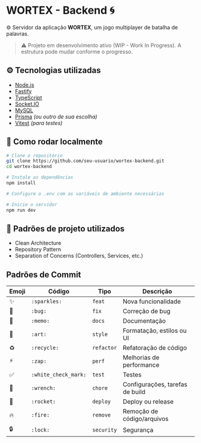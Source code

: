 # WORTEX - Backend 🌀

⚙️ Servidor da aplicação **WORTEX**, um jogo multiplayer de batalha de palavras.

> ⚠️ Projeto em desenvolvimento ativo (WIP - Work In Progress). A estrutura pode mudar conforme o progresso.

## ⚙️ Tecnologias utilizadas

- [Node.js](https://nodejs.org/)
- [Fastify](https://www.fastify.io/)
- [TypeScript](https://www.typescriptlang.org/)
- [Socket.IO](https://socket.io/)
- [MySQL](https://www.mysql.com/)
- [Prisma](https://www.prisma.io/) _(ou outro de sua escolha)_
- [Vitest](https://vitest.dev/) _(para testes)_

## 🚀 Como rodar localmente

```bash
# Clone o repositório
git clone https://github.com/seu-usuario/wortex-backend.git
cd wortex-backend

# Instale as dependências
npm install

# Configure o .env com as variáveis de ambiente necessárias

# Inicie o servidor
npm run dev
```

## 🧠 Padrões de projeto utilizados

- Clean Architecture
- Repository Pattern
- Separation of Concerns (Controllers, Services, etc.)

## Padrões de Commit

| Emoji | Código               | Tipo       | Descrição                       |
| ----- | -------------------- | ---------- | ------------------------------- |
| ✨    | `:sparkles:`         | `feat`     | Nova funcionalidade             |
| 🐛    | `:bug:`              | `fix`      | Correção de bug                 |
| 📝    | `:memo:`             | `docs`     | Documentação                    |
| 🎨    | `:art:`              | `style`    | Formatação, estilos ou UI       |
| ♻️    | `:recycle:`          | `refactor` | Refatoração de código           |
| ⚡️   | `:zap:`              | `perf`     | Melhorias de performance        |
| ✅    | `:white_check_mark:` | `test`     | Testes                          |
| 🔧    | `:wrench:`           | `chore`    | Configurações, tarefas de build |
| 🚀    | `:rocket:`           | `deploy`   | Deploy ou release               |
| 🔥    | `:fire:`             | `remove`   | Remoção de código/arquivos      |
| 🔒    | `:lock:`             | `security` | Segurança                       |

